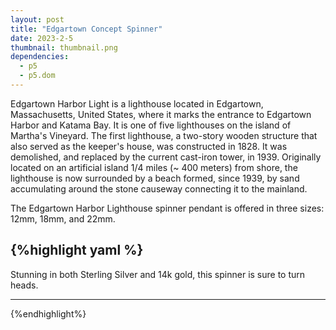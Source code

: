 ```yaml
---
layout: post
title: "Edgartown Concept Spinner"
date: 2023-2-5
thumbnail: thumbnail.png
dependencies:
  - p5
  - p5.dom
---
```


<div id="simple-sketch-holder">
    <script type="text/javascript" src="sketch.js"></script>
</div>

Edgartown Harbor Light is a lighthouse located in Edgartown, Massachusetts, United States, where it marks the entrance to Edgartown Harbor and Katama Bay. It is one of five lighthouses on the island of Martha's Vineyard. The first lighthouse, a two-story wooden structure that also served as the keeper's house, was constructed in 1828. It was demolished, and replaced by the current cast-iron tower, in 1939. Originally located on an artificial island 1/4 miles (~ 400 meters) from shore, the lighthouse is now surrounded by a beach formed, since 1939, by sand accumulating around the stone causeway connecting it to the mainland.

The Edgartown Harbor Lighthouse spinner pendant is offered in three sizes: 12mm, 18mm, and 22mm.

## {%highlight yaml %}

Stunning in both Sterling Silver and 14k gold, this spinner is sure to turn heads.

---

{%endhighlight%}

